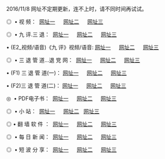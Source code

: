 2016/11/8 网址不定期更新，连不上时，请不同时间再试试。
<p>◎   • 视 频： 
<a href="http://mzg.taiwans.tw/tv/" target="_blank">网址一</a> 　 
<a href="http://mzg.taiwans.tw/9018.html" target="_blank">网址二</a> 　 
<a href="http://mzg.taiwans.tw/9449.html" target="_blank">网址三</a></p>
<p>◎   • 九 评.三 退：  
<a href="http://mzg.taiwans.tw/tt/" target="_blank">网址一</a> 　 
<a href="http://mzg.taiwans.tw/v2/" target="_blank">网址二</a> 　 
<a href="http://mzg.taiwans.tw/t/" target="_blank">网址三</a> 　</p>
<p>  • (E2_视频/语音)《九 评》视频/语音: 
<a href="http://mzg.taiwans.tw/7738.html" target="_blank">网址一</a> 　 
<a href="http://mzg.taiwans.tw/7614.html" target="_blank">网址二</a> 　 
<a href="http://mzg.taiwans.tw/7633.html" target="_blank">网址三</a></p>
<p>◎   • 三 退 管 道...退 党 网：  
<a href="http://mzg.taiwans.tw/go/8/" target="_blank">网址一</a> 　 
<a href="http://mzg.taiwans.tw/go/8/" target="_blank">网址二</a> 　 
<a href="http://mzg.taiwans.tw/go/8/" target="_blank">网址三</a></p>
<p>  • (F1) 三 退 管 道(一)： 
<a href="http://mzg.taiwans.tw/dd/" target="_blank">网址一</a> 　 
<a href="http://mzg.taiwans.tw/dd/" target="_blank">网址二</a> 　 
<a href="http://mzg.taiwans.tw/dd/" target="_blank">网址三</a></p>
<p>  • (F2)三 退 管 道(二)： 
<a href="http://mzg.taiwans.tw/d/" target="_blank">网址一</a> 　 
<a href="http://mzg.taiwans.tw/d/" target="_blank">网址二</a> 　 
<a href="http://mzg.taiwans.tw/d/" target="_blank">网址三</a></p>
<p>◎   • PDF电子书：  
<a href="http://mzg.taiwans.tw/p/" target="_blank">网址一</a> 　 
<a href="http://mzg.taiwans.tw/p/" target="_blank">网址二</a> 　 
<a href="http://mzg.taiwans.tw/p/" target="_blank">网址三</a></p>
<p>◎ </span>  •  小 站：  
<a href="http://mzg.taiwans.tw/" target="_blank">网址一</a> 　 
<a href="http://mzg.taiwans.tw/" target="_blank">网址二</a>   
<a href="http://mzg.taiwans.tw/" target="_blank">网址三</a></p>
<p>◎  • 翻 墙 软 件 ：  
<a href="http://mzg.taiwans.tw/ff/" target="_blank">网址一</a> 　 
<a href="http://mzg.taiwans.tw/ff/" target="_blank">网址二</a> 　 
<a href="http://mzg.taiwans.tw/ff/" target="_blank">网址三</a></p>
<p>◎ </span>  • 每 日 新 闻：  
<a href="http://mzg.taiwans.tw/day/" target="_blank">网址一</a> 　 
<a href="http://mzg.taiwans.tw/day/" target="_blank">网址二</a> 　 
<a href="http://mzg.taiwans.tw/day/" target="_blank">网址三</a></p>
<p>◎ </span>  • 短 波 分 享：  
<a href="http://mzg.taiwans.tw/h/" target="_blank">网址一</a> 　 
<a href="http://mzg.taiwans.tw/h/" target="_blank">网址二</a> 　 
<a href="http://mzg.taiwans.tw/h/" target="_blank">网址三</a></p>
